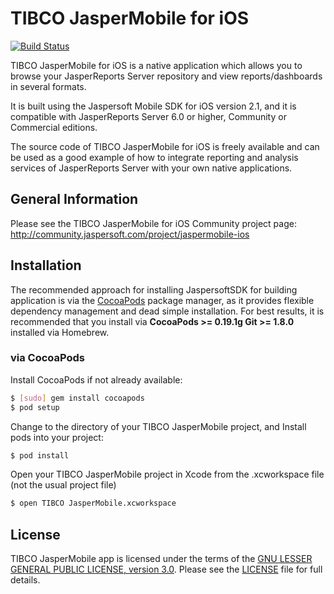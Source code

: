 TIBCO JasperMobile for iOS
==========================
[![Build Status](https://travis-ci.org/Jaspersoft/js-ios-app.svg?branch=develop)](https://travis-ci.org/Jaspersoft/js-ios-app/builds)

TIBCO JasperMobile for iOS is a native application which allows you to browse your JasperReports Server repository and view reports/dashboards in several formats.

It is built using the Jaspersoft Mobile SDK for iOS version 2.1, and it is compatible with JasperReports Server 6.0 or higher, Community or Commercial editions.  

The source code of TIBCO JasperMobile for iOS is freely available and can be used as a good example of how to integrate reporting and analysis services of JasperReports Server with your own native applications.


General Information
--------------------

Please see the TIBCO JasperMobile for iOS Community project page:
http://community.jaspersoft.com/project/jaspermobile-ios

Installation
------------

The recommended approach for installing JaspersoftSDK for building application is via the [CocoaPods](http://cocoapods.org/) package manager, as it provides flexible dependency management and dead simple installation. For best results, it is recommended that you install via **CocoaPods >= 0.19.1g Git >= 1.8.0** installed via Homebrew.

### via CocoaPods

Install CocoaPods if not already available:

``` bash
$ [sudo] gem install cocoapods
$ pod setup
```

Change to the directory of your TIBCO JasperMobile project, and Install pods into your project:

``` bash
$ pod install
```

Open your TIBCO JasperMobile project in Xcode from the .xcworkspace file (not the usual project file)

``` bash
$ open TIBCO JasperMobile.xcworkspace
```

License
-------

TIBCO JasperMobile app is licensed under the terms of the [GNU LESSER GENERAL PUBLIC LICENSE, version 3.0](http://www.gnu.org/licenses/lgpl). Please see the [LICENSE](LICENSE) file for full details.
